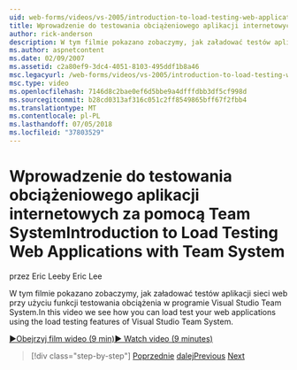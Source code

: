 ```yaml
---
uid: web-forms/videos/vs-2005/introduction-to-load-testing-web-applications-with-team-system
title: Wprowadzenie do testowania obciążeniowego aplikacji internetowych za pomocą systemu Team | Dokumentacja firmy Microsoft
author: rick-anderson
description: W tym filmie pokazano zobaczymy, jak załadować testów aplikacji sieci web przy użyciu funkcji testowania obciążenia w programie Visual Studio Team System.
ms.author: aspnetcontent
ms.date: 02/09/2007
ms.assetid: c2a80ef9-3dc4-4051-8103-495ddf1b8a46
msc.legacyurl: /web-forms/videos/vs-2005/introduction-to-load-testing-web-applications-with-team-system
msc.type: video
ms.openlocfilehash: 7146d8c2bae0ef6d5bbe9a4dfffdbb3df5cf998d
ms.sourcegitcommit: b28cd0313af316c051c2ff8549865bff67f2fbb4
ms.translationtype: MT
ms.contentlocale: pl-PL
ms.lasthandoff: 07/05/2018
ms.locfileid: "37803529"
---
```

<a name="introduction-to-load-testing-web-applications-with-team-system"></a><span data-ttu-id="9bb3e-103">Wprowadzenie do testowania obciążeniowego aplikacji internetowych za pomocą Team System</span><span class="sxs-lookup"><span data-stu-id="9bb3e-103">Introduction to Load Testing Web Applications with Team System</span></span>
====================
<span data-ttu-id="9bb3e-104">przez Eric Lee</span><span class="sxs-lookup"><span data-stu-id="9bb3e-104">by Eric Lee</span></span>

<span data-ttu-id="9bb3e-105">W tym filmie pokazano zobaczymy, jak załadować testów aplikacji sieci web przy użyciu funkcji testowania obciążenia w programie Visual Studio Team System.</span><span class="sxs-lookup"><span data-stu-id="9bb3e-105">In this video we see how you can load test your web applications using the load testing features of Visual Studio Team System.</span></span>

[<span data-ttu-id="9bb3e-106">&#9654;Obejrzyj film wideo (9 min)</span><span class="sxs-lookup"><span data-stu-id="9bb3e-106">&#9654; Watch video (9 minutes)</span></span>](https://channel9.msdn.com/Blogs/ASP-NET-Site-Videos/introduction-to-load-testing-web-applications-with-team-system)

> [!div class="step-by-step"]
> <span data-ttu-id="9bb3e-107">[Poprzednie](introduction-to-testing-web-applications-with-team-system.md)
> [dalej](introduction-to-manual-testing-with-team-system.md)</span><span class="sxs-lookup"><span data-stu-id="9bb3e-107">[Previous](introduction-to-testing-web-applications-with-team-system.md)
[Next](introduction-to-manual-testing-with-team-system.md)</span></span>
